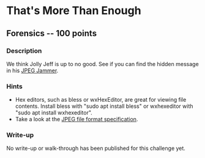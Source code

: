 # That's More Than Enough

## Forensics -- 100 points

### Description

We think Jolly Jeff is up to no good. See if you can find the hidden message in his [JPEG Jammer](http://{{server}}:{{port}}).

### Hints

* Hex editors, such as bless or wxHexEditor, are great for viewing file contents. Install bless with "sudo apt install bless" or wxhexeditor with "sudo apt install wxhexeditor".
* Take a look at the [JPEG file format specification](https://en.wikipedia.org/wiki/JPEG_File_Interchange_Format#File_format_structure).


### Write-up

No write-up or walk-through has been published for this challenge yet.

